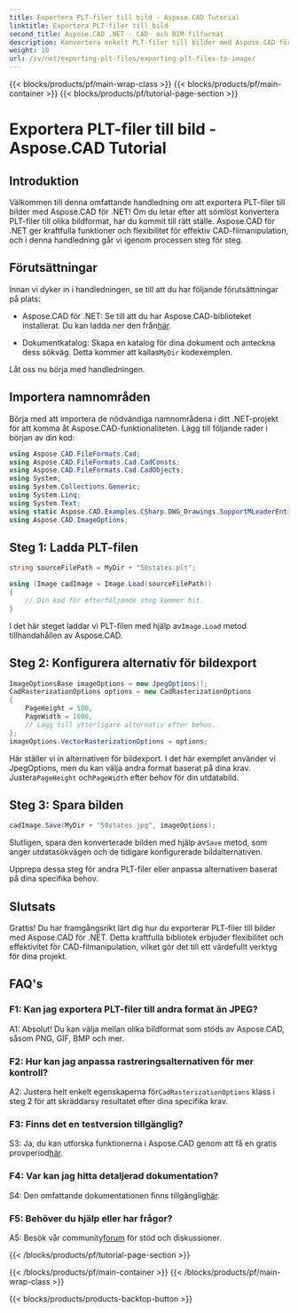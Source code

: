 ```yaml
---
title: Exportera PLT-filer till bild - Aspose.CAD Tutorial
linktitle: Exportera PLT-filer till bild
second_title: Aspose.CAD .NET - CAD- och BIM-filformat
description: Konvertera enkelt PLT-filer till bilder med Aspose.CAD för .NET. Utforska flexibla alternativ och sömlös integration för dina CAD-filhanteringsbehov.
weight: 10
url: /sv/net/exporting-plt-files/exporting-plt-files-to-image/
---
```


{{< blocks/products/pf/main-wrap-class >}}
{{< blocks/products/pf/main-container >}}
{{< blocks/products/pf/tutorial-page-section >}}

# Exportera PLT-filer till bild - Aspose.CAD Tutorial

## Introduktion

Välkommen till denna omfattande handledning om att exportera PLT-filer till bilder med Aspose.CAD för .NET! Om du letar efter att sömlöst konvertera PLT-filer till olika bildformat, har du kommit till rätt ställe. Aspose.CAD för .NET ger kraftfulla funktioner och flexibilitet för effektiv CAD-filmanipulation, och i denna handledning går vi igenom processen steg för steg.

## Förutsättningar

Innan vi dyker in i handledningen, se till att du har följande förutsättningar på plats:

-  Aspose.CAD för .NET: Se till att du har Aspose.CAD-biblioteket installerat. Du kan ladda ner den från[här](https://releases.aspose.com/cad/net/).

-  Dokumentkatalog: Skapa en katalog för dina dokument och anteckna dess sökväg. Detta kommer att kallas`MyDir` kodexemplen.

Låt oss nu börja med handledningen.

## Importera namnområden

Börja med att importera de nödvändiga namnområdena i ditt .NET-projekt för att komma åt Aspose.CAD-funktionaliteten. Lägg till följande rader i början av din kod:

```csharp
using Aspose.CAD.FileFormats.Cad;
using Aspose.CAD.FileFormats.Cad.CadConsts;
using Aspose.CAD.FileFormats.Cad.CadObjects;
using System;
using System.Collections.Generic;
using System.Linq;
using System.Text;
using static Aspose.CAD.Examples.CSharp.DWG_Drawings.SupportMLeaderEntityForDWGFormat;
using Aspose.CAD.ImageOptions;
```

## Steg 1: Ladda PLT-filen

```csharp
string sourceFilePath = MyDir + "50states.plt";

using (Image cadImage = Image.Load(sourceFilePath))
{
    // Din kod för efterföljande steg kommer hit.
}
```

 I det här steget laddar vi PLT-filen med hjälp av`Image.Load` metod tillhandahållen av Aspose.CAD.

## Steg 2: Konfigurera alternativ för bildexport

```csharp
ImageOptionsBase imageOptions = new JpegOptions();
CadRasterizationOptions options = new CadRasterizationOptions
{
    PageHeight = 500,
    PageWidth = 1000,
    // Lägg till ytterligare alternativ efter behov.
};
imageOptions.VectorRasterizationOptions = options;
```

 Här ställer vi in alternativen för bildexport. I det här exemplet använder vi JpegOptions, men du kan välja andra format baserat på dina krav. Justera`PageHeight` och`PageWidth` efter behov för din utdatabild.

## Steg 3: Spara bilden

```csharp
cadImage.Save(MyDir + "50states.jpg", imageOptions);
```

 Slutligen, spara den konverterade bilden med hjälp av`Save` metod, som anger utdatasökvägen och de tidigare konfigurerade bildalternativen.

Upprepa dessa steg för andra PLT-filer eller anpassa alternativen baserat på dina specifika behov.

## Slutsats

Grattis! Du har framgångsrikt lärt dig hur du exporterar PLT-filer till bilder med Aspose.CAD för .NET. Detta kraftfulla bibliotek erbjuder flexibilitet och effektivitet för CAD-filmanipulation, vilket gör det till ett värdefullt verktyg för dina projekt.

## FAQ's

### F1: Kan jag exportera PLT-filer till andra format än JPEG?

A1: Absolut! Du kan välja mellan olika bildformat som stöds av Aspose.CAD, såsom PNG, GIF, BMP och mer.

### F2: Hur kan jag anpassa rastreringsalternativen för mer kontroll?

 A2: Justera helt enkelt egenskaperna för`CadRasterizationOptions` klass i steg 2 för att skräddarsy resultatet efter dina specifika krav.

### F3: Finns det en testversion tillgänglig?

 S3: Ja, du kan utforska funktionerna i Aspose.CAD genom att få en gratis provperiod[här](https://releases.aspose.com/).

### F4: Var kan jag hitta detaljerad dokumentation?

 S4: Den omfattande dokumentationen finns tillgänglig[här](https://reference.aspose.com/cad/net/).

### F5: Behöver du hjälp eller har frågor?

 A5: Besök vår community[forum](https://forum.aspose.com/c/cad/19) för stöd och diskussioner.

{{< /blocks/products/pf/tutorial-page-section >}}

{{< /blocks/products/pf/main-container >}}
{{< /blocks/products/pf/main-wrap-class >}}

{{< blocks/products/products-backtop-button >}}
